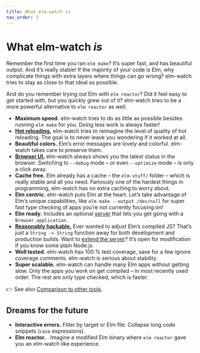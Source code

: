 ```yaml
---
title: What elm-watch is
nav_order: 3
---
```


# What elm-watch _is_

Remember the first time you ran `elm make`? It’s super fast, and has beautiful output. And it’s really stable! If the majority of your code is Elm, why complicate things with extra layers where things can go wrong? elm-watch tries to stay as close to that ideal as possible.

And do you remember trying out Elm with `elm reactor`? Did it feel easy to get started with, but you quickly grew out of it? elm-watch tries to be a more powerful alternative to `elm reactor` as well.

- **Maximum speed.** elm-watch tries to do as little as possible besides running `elm make` for you. Doing less work is always faster!
- [**Hot reloading.**](../hot-reloading/) elm-watch tries to reimagine the level of quality of hot reloading. The goal is to never leave you wondering if it worked at all.
- **Beautiful colors.** Elm’s error messages are lovely and colorful. elm-watch takes care to preserve them.
- [**Browser UI.**](../browser-ui/) elm-watch always shows you the latest status in the browser. Switching to `--debug` mode – or even `--optimize` mode – is only a click away.
- **Cache free.** Elm already has a cache – the `elm-stuff/` folder – which is really stable and all you need. Famously one of the hardest things in programming, elm-watch has no extra caching to worry about.
- **Elm centric.** elm-watch puts Elm at the heart. Let’s take advantage of Elm’s unique capabilities, like `elm make --output /dev/null` for super fast type checking of apps you’re not currently focusing on!
- **Elm ready.** Includes an optional [server](../server/) that lets you get going with a `Browser.application`.
- [**Reasonably hackable.**](../postprocess/) Ever wanted to adjust Elm’s compiled JS? That’s just a `String -> String` function away for both development and production builds. Want to [extend the server](../server/#what-you-can-do-yourself)? It’s open for modification if you know some plain Node.js.
- **Well tested.** elm-watch has 100 % test coverage, save for a few ignore coverage comments. elm-watch is serious about stability.
- **Super scalable.** elm-watch can handle many Elm apps without getting slow. Only the apps you work on get compiled – in most recently used order. The rest are only type checked, which is faster.

👉 See also [Comparison to other tools](../comparison-to-other-tools/).

## Dreams for the future

- **Interactive errors.** Filter by target or Elm file. Collapse long code snippets (`case` expressions).
- **Elm reactor.** . Imagine a modified Elm binary where `elm reactor` gave you an elm-watch like experience.
